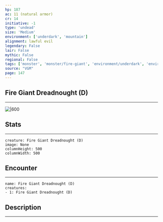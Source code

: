 ```yaml
---
hp: 187
ac: 11 (natural armor)
cr: 14
initiative: -1
type: 'undead'    
size: 'Medium'
environment: ['underdark', 'mountain']
alignment: lawful evil
legendary: False
lair: False
mythic: False
regional: False
tags: ['monster', 'monster/fire-giant', 'environment/underdark', 'environment/mountain']
source: "VGM"
page: 147
---
```


## Fire Giant Dreadnought (D)
---

![|600](D:/Program%20Files/5e.tools/img/bestiary/VGM/Fire%20Giant%20Dreadnought.jpg)

## Stats
---

```statblock
creature: Fire Giant Dreadnought (D)
image: None
columnHeight: 500
columnWidth: 500
```

## Encounter
---

```encounter-table
name: Fire Giant Dreadnought (D)
creatures:
- 1: Fire Giant Dreadnought (D)
```

## Description
---




